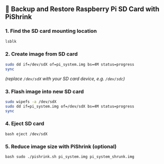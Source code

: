 ## 🔹 Backup and Restore Raspberry Pi SD Card with PiShrink

### 1. Find the SD card mounting location
```bash
lsblk
```

### 2. Create image from SD card

```bash
sudo dd if=/dev/sdX of=pi_system.img bs=4M status=progress
sync
```
*(replace `/dev/sdX` with your SD card device, e.g. `/dev/sdc`)*

### 3. Flash image into new SD card

```bash
sudo wipefs -a /dev/sdX
sudo dd if=pi_system.img of=/dev/sdX bs=4M status=progress
sync
```

### 4. Eject SD card

```bash eject /dev/sdX ```

### 5. Reduce image size with PiShrink (optional)

```bash sudo ./pishrink.sh pi_system.img pi_system_shrunk.img ```

